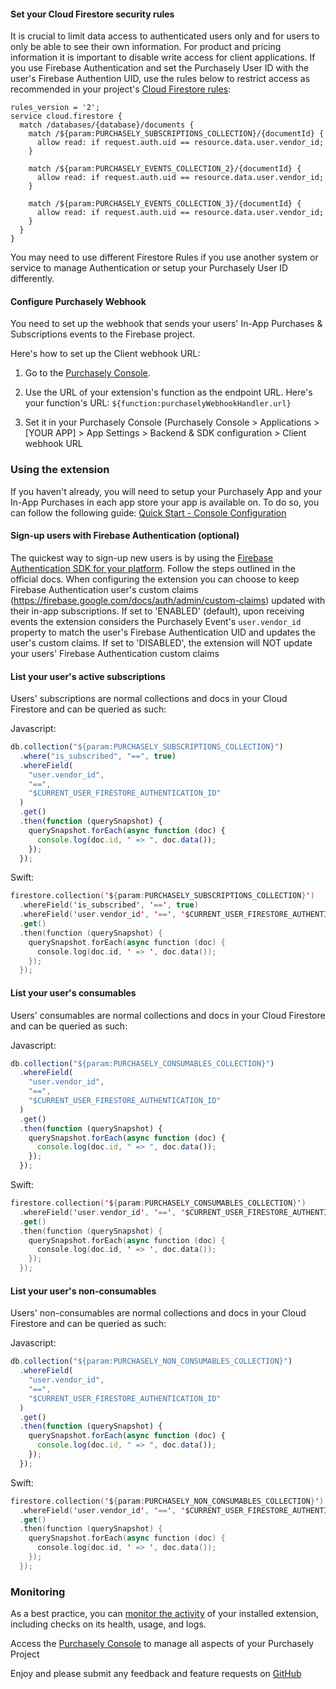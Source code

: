 #### Set your Cloud Firestore security rules

It is crucial to limit data access to authenticated users only and for users to only be able to see their own information. For product and pricing information it is important to disable write access for client applications. If you use Firebase Authentication and set the Purchasely User ID with the user's Firebase Authention UID, use the rules below to restrict access as recommended in your project's [Cloud Firestore rules](https://console.firebase.google.com/project/${param:PROJECT_ID}/firestore/rules):

```
rules_version = '2';
service cloud.firestore {
  match /databases/{database}/documents {
    match /${param:PURCHASELY_SUBSCRIPTIONS_COLLECTION}/{documentId} {
      allow read: if request.auth.uid == resource.data.user.vendor_id;
    }

    match /${param:PURCHASELY_EVENTS_COLLECTION_2}/{documentId} {
      allow read: if request.auth.uid == resource.data.user.vendor_id;
    }

    match /${param:PURCHASELY_EVENTS_COLLECTION_3}/{documentId} {
      allow read: if request.auth.uid == resource.data.user.vendor_id;
    }
  }
}
```

You may need to use different Firestore Rules if you use another system or service to manage Authentication or setup your Purchasely User ID differently.

#### Configure Purchasely Webhook

You need to set up the webhook that sends your users' In-App Purchases & Subscriptions events to the Firebase project.

Here's how to set up the Client webhook URL:

1.  Go to the [Purchasely Console](https://console.purchasely.io/).

1.  Use the URL of your extension's function as the endpoint URL.
    Here's your function's URL: `${function:purchaselyWebhookHandler.url}`

1.  Set it in your Purchasely Console (Purchasely Console > Applications > [YOUR APP] > App Settings > Backend & SDK configuration > Client webhook URL

### Using the extension

If you haven't already, you will need to setup your Purchasely App and your In-App Purchases in each app store your app is available on.
To do so, you can follow the following guide: [Quick Start - Console Configuration](https://docs.purchasely.com/quick-start/console-configuration)

#### Sign-up users with Firebase Authentication (optional)

The quickest way to sign-up new users is by using the [Firebase Authentication SDK for your platform](https://firebase.google.com/docs/auth). Follow the steps outlined in the official docs. When configuring the extension you can choose to keep Firebase Authentication user's custom claims (https://firebase.google.com/docs/auth/admin/custom-claims) updated with their in-app subscriptions. If set to 'ENABLED' (default), upon receiving events the extension considers the Purchasely Event's `user.vendor_id` property to match the user's Firebase Authentication UID and updates the user's custom claims. If set to 'DISABLED', the extension will NOT update your users' Firebase Authentication custom claims

#### List your user's active subscriptions

Users' subscriptions are normal collections and docs in your Cloud Firestore and can be queried as such:

Javascript:

```js
db.collection("${param:PURCHASELY_SUBSCRIPTIONS_COLLECTION}")
  .where("is_subscribed", "==", true)
  .whereField(
    "user.vendor_id",
    "==",
    "$CURRENT_USER_FIRESTORE_AUTHENTICATION_ID"
  )
  .get()
  .then(function (querySnapshot) {
    querySnapshot.forEach(async function (doc) {
      console.log(doc.id, " => ", doc.data());
    });
  });
```

Swift:

```swift
firestore.collection('${param:PURCHASELY_SUBSCRIPTIONS_COLLECTION}')
  .whereField('is_subscribed', '==', true)
  .whereField('user.vendor_id', '==', '$CURRENT_USER_FIRESTORE_AUTHENTICATION_ID')
  .get()
  .then(function (querySnapshot) {
    querySnapshot.forEach(async function (doc) {
      console.log(doc.id, ' => ', doc.data());
    });
  });
```

#### List your user's consumables

Users' consumables are normal collections and docs in your Cloud Firestore and can be queried as such:

Javascript:

```js
db.collection("${param:PURCHASELY_CONSUMABLES_COLLECTION}")
  .whereField(
    "user.vendor_id",
    "==",
    "$CURRENT_USER_FIRESTORE_AUTHENTICATION_ID"
  )
  .get()
  .then(function (querySnapshot) {
    querySnapshot.forEach(async function (doc) {
      console.log(doc.id, " => ", doc.data());
    });
  });
```

Swift:

```swift
firestore.collection('${param:PURCHASELY_CONSUMABLES_COLLECTION}')
  .whereField('user.vendor_id', '==', '$CURRENT_USER_FIRESTORE_AUTHENTICATION_ID')
  .get()
  .then(function (querySnapshot) {
    querySnapshot.forEach(async function (doc) {
      console.log(doc.id, ' => ', doc.data());
    });
  });
```

#### List your user's non-consumables

Users' non-consumables are normal collections and docs in your Cloud Firestore and can be queried as such:

Javascript:

```js
db.collection("${param:PURCHASELY_NON_CONSUMABLES_COLLECTION}")
  .whereField(
    "user.vendor_id",
    "==",
    "$CURRENT_USER_FIRESTORE_AUTHENTICATION_ID"
  )
  .get()
  .then(function (querySnapshot) {
    querySnapshot.forEach(async function (doc) {
      console.log(doc.id, " => ", doc.data());
    });
  });
```

Swift:

```swift
firestore.collection('${param:PURCHASELY_NON_CONSUMABLES_COLLECTION}')
  .whereField('user.vendor_id', '==', '$CURRENT_USER_FIRESTORE_AUTHENTICATION_ID')
  .get()
  .then(function (querySnapshot) {
    querySnapshot.forEach(async function (doc) {
      console.log(doc.id, ' => ', doc.data());
    });
  });
```

### Monitoring

As a best practice, you can [monitor the activity](https://firebase.google.com/docs/extensions/manage-installed-extensions#monitor) of your installed extension, including checks on its health, usage, and logs.

Access the [Purchasely Console](https://console.purchasely.io/) to manage all aspects of your Purchasely Project

Enjoy and please submit any feedback and feature requests on [GitHub](https://github.com/Purchasely/Purchasely-Firebase-Extension/issues/new)
